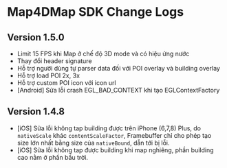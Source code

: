 # Map4DMap SDK Change Logs

## Version 1.5.0
* Limit 15 FPS khi Map ở chế độ 3D mode và có hiệu ứng nước
* Thay đổi header signature
* Hỗ trợ người dùng tự parser data đối với POI overlay và building overlay
* Hỗ trợ load POI 2x, 3x
* Hỗ trợ custom POI icon với icon url
* [Android] Sửa lỗi crash EGL_BAD_CONTEXT khi tạo EGLContextFactory


## Version 1.4.8
* [iOS] Sửa lỗi không tap building được trên iPhone (6,7,8) Plus, do `nativeScale` khác `contentScaleFactor`, Framebuffer chỉ cho phép tạo size lớn nhất bằng size của `nativeBound`, dẫn tới bị lỗi.
* [iOS] Sửa lỗi không tap được building khi map nghiêng, phần building cao nằm ở phần bầu trời.
